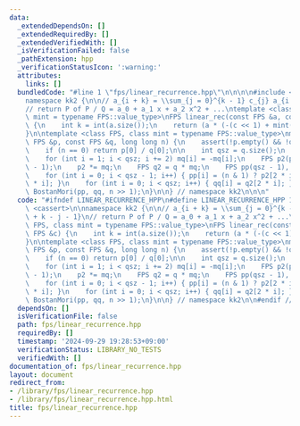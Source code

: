 ```yaml
---
data:
  _extendedDependsOn: []
  _extendedRequiredBy: []
  _extendedVerifiedWith: []
  _isVerificationFailed: false
  _pathExtension: hpp
  _verificationStatusIcon: ':warning:'
  attributes:
    links: []
  bundledCode: "#line 1 \"fps/linear_recurrence.hpp\"\n\n\n\n#include <cassert>\n\n\
    namespace kk2 {\n\n// a_{i + k} = \\sum_{j = 0}^{k - 1} c_{j} a_{i + k - j - 1}\n\
    // return P of P / Q = a_0 + a_1 x + a_2 x^2 + ...\ntemplate <class FPS, class\
    \ mint = typename FPS::value_type>\nFPS linear_rec(const FPS &a, const FPS &c)\
    \ {\n    int k = int(a.size());\n    return (a * (-(c << 1) + mint(1))).pre(k);\n\
    }\n\ntemplate <class FPS, class mint = typename FPS::value_type>\nmint BostanMori(const\
    \ FPS &p, const FPS &q, long long n) {\n    assert(!p.empty() && !q.empty());\n\
    \    if (n == 0) return p[0] / q[0];\n\n    int qsz = q.size();\n    FPS mq(q);\n\
    \    for (int i = 1; i < qsz; i += 2) mq[i] = -mq[i];\n    FPS p2(p);\n    p2.resize(qsz\
    \ - 1);\n    p2 *= mq;\n    FPS q2 = q * mq;\n    FPS pp(qsz - 1), qq(qsz);\n\
    \    for (int i = 0; i < qsz - 1; i++) { pp[i] = (n & 1) ? p2[2 * i + 1] : p2[2\
    \ * i]; }\n    for (int i = 0; i < qsz; i++) { qq[i] = q2[2 * i]; }\n    return\
    \ BostanMori(pp, qq, n >> 1);\n}\n\n} // namespace kk2\n\n\n"
  code: "#ifndef LINEAR_RECURRENCE_HPP\n#define LINEAR_RECURRENCE_HPP 1\n\n#include\
    \ <cassert>\n\nnamespace kk2 {\n\n// a_{i + k} = \\sum_{j = 0}^{k - 1} c_{j} a_{i\
    \ + k - j - 1}\n// return P of P / Q = a_0 + a_1 x + a_2 x^2 + ...\ntemplate <class\
    \ FPS, class mint = typename FPS::value_type>\nFPS linear_rec(const FPS &a, const\
    \ FPS &c) {\n    int k = int(a.size());\n    return (a * (-(c << 1) + mint(1))).pre(k);\n\
    }\n\ntemplate <class FPS, class mint = typename FPS::value_type>\nmint BostanMori(const\
    \ FPS &p, const FPS &q, long long n) {\n    assert(!p.empty() && !q.empty());\n\
    \    if (n == 0) return p[0] / q[0];\n\n    int qsz = q.size();\n    FPS mq(q);\n\
    \    for (int i = 1; i < qsz; i += 2) mq[i] = -mq[i];\n    FPS p2(p);\n    p2.resize(qsz\
    \ - 1);\n    p2 *= mq;\n    FPS q2 = q * mq;\n    FPS pp(qsz - 1), qq(qsz);\n\
    \    for (int i = 0; i < qsz - 1; i++) { pp[i] = (n & 1) ? p2[2 * i + 1] : p2[2\
    \ * i]; }\n    for (int i = 0; i < qsz; i++) { qq[i] = q2[2 * i]; }\n    return\
    \ BostanMori(pp, qq, n >> 1);\n}\n\n} // namespace kk2\n\n#endif // LINEAR_RECURRENCE_HPP\n"
  dependsOn: []
  isVerificationFile: false
  path: fps/linear_recurrence.hpp
  requiredBy: []
  timestamp: '2024-09-29 19:28:53+09:00'
  verificationStatus: LIBRARY_NO_TESTS
  verifiedWith: []
documentation_of: fps/linear_recurrence.hpp
layout: document
redirect_from:
- /library/fps/linear_recurrence.hpp
- /library/fps/linear_recurrence.hpp.html
title: fps/linear_recurrence.hpp
---
```

